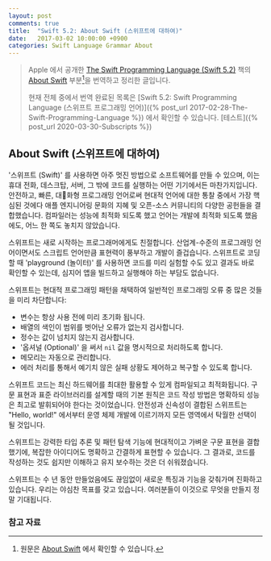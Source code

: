 ```yaml
---
layout: post
comments: true
title:  "Swift 5.2: About Swift (스위프트에 대하여)"
date:   2017-03-02 10:00:00 +0900
categories: Swift Language Grammar About
---
```


> Apple 에서 공개한 [The Swift Programming Language (Swift 5.2)](https://docs.swift.org/swift-book/) 책의 [About Swift](https://docs.swift.org/swift-book/) 부분[^About-Swift]을 번역하고 정리한 글입니다.
>
> 현재 전체 중에서 번역 완료된 목록은 [Swift 5.2: Swift Programming Language (스위프트 프로그래밍 언어)]({% post_url 2017-02-28-The-Swift-Programming-Language %}) 에서 확인할 수 있습니다. [테스트]({% post_url 2020-03-30-Subscripts %})

## About Swift (스위프트에 대하여)

'스위프트 (Swift)' 를 사용하면 아주 멋진 방법으로 소프트웨어를 만들 수 있으며, 이는 휴대 전화, 데스크탑, 서버, 그 밖에 코드를 실행하는 어떤 기기에서든 마찬가지입니다. 안전하고, 빠른, 대화형 프로그래밍 언어로써 현대적 언어에 대한 통찰 중에서 가장 핵심된 것에다 애플 엔지니어링 문화의 지혜 및 오픈-소스 커뮤니티의 다양한 공헌들을 결합했습니다. 컴파일러는 성능에 최적화 되도록 했고 언어는 개발에 최적화 되도록 했음에도, 어느 한 쪽도 놓치지 않았습니다.

스위프트는 새로 시작하는 프로그래머에게도 친절합니다. 산업계-수준의 프로그래밍 언어이면서도 스크립트 언어만큼 표현력이 풍부하고 개발이 즐겁습니다. 스위프트로 코딩할 때 'playground (놀이터)' 를 사용하면 코드를 미리 실험할 수도 있고 결과도 바로 확인할 수 있는데, 심지어 앱을 빌드하고 실행해야 하는 부담도 없습니다.

스위프트는 현대적 프로그래밍 패턴을 채택하여 일반적인 프로그래밍 오류 중 많은 것들을 미리 차단합니다:

* 변수는 항상 사용 전에 미리 초기화 됩니다.
* 배열의 색인이 범위를 벗어난 오류가 없는지 검사합니다.
* 정수는 값이 넘치지 않는지 검사합니다.
* '옵셔널 (Optional)' 을 써서 `nil` 값을 명시적으로 처리하도록 합니다.
* 메모리는 자동으로 관리합니다.
* 에러 처리를 통해서 예기치 않은 실패 상황도 제어하고 복구할 수 있도록 합니다.

스위프트 코드는 최신 하드웨어를 최대한 활용할 수 있게 컴파일되고 최적화됩니다. 구문 표현과 표준 라이브러리를 설계할 때의 기본 원칙은 코드 작성 방법은 명확하되 성능은 최고로 발휘되어야 한다는 것이었습니다. 안전성과 신속성이 결합된 스위프트는 "Hello, world!" 에서부터 운영 체제 개발에 이르기까지 모든 영역에서 탁월한 선택이 될 것입니다.

스위프트는 강력한 타입 추론 및 패턴 탐색 기능에 현대적이고 가벼운 구문 표현을 결합했기에, 복잡한 아이디어도 명확하고 간결하게 표현할 수 있습니다. 그 결과로, 코드를 작성하는 것도 쉽지만 이해하고 유지 보수하는 것은 더 쉬워졌습니다.

스위프트는 수 년 동안 만들었음에도 끊임없이 새로운 특징과 기능을 갖춰가며 진화하고 있습니다. 우리는 야심찬 목표를 갖고 있습니다. 여러분들이 이것으로 무엇을 만들지 정말 기대됩니다.

### 참고 자료

[^About-Swift]: 원문은 [About Swift](https://docs.swift.org/swift-book/) 에서 확인할 수 있습니다.
